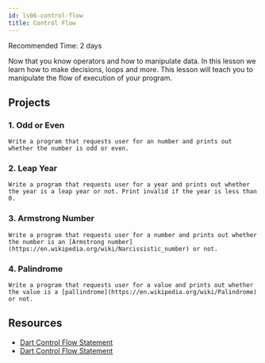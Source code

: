 ```yaml
---
id: ls06-control-flow
title: Control Flow
---
```


Recommended Time: 2 days

Now that you know operators and how to manipulate data. In this lesson we learn how to make decisions, loops and more. This lesson will teach you to manipulate the flow of execution of your program.

## Projects

### 1. Odd or Even

    Write a program that requests user for an number and prints out whether the number is odd or even.

### 2. Leap Year

    Write a program that requests user for a year and prints out whether the year is a leap year or not. Print invalid if the year is less than 0.

### 3. Armstrong Number

    Write a program that requests user for a number and prints out whether the number is an [Armstrong number](https://en.wikipedia.org/wiki/Narcissistic_number) or not.

### 4. Palindrome

    Write a program that requests user for a value and prints out whether the value is a [pallindrome](https://en.wikipedia.org/wiki/Palindrome) or not.

## Resources

- [Dart Control Flow Statement](https://www.javatpoint.com/dart-control-flow-statement)
- [Dart Control Flow Statement](https://medium.com/@MrArc/dart-control-flow-statements-d2d6005604)
